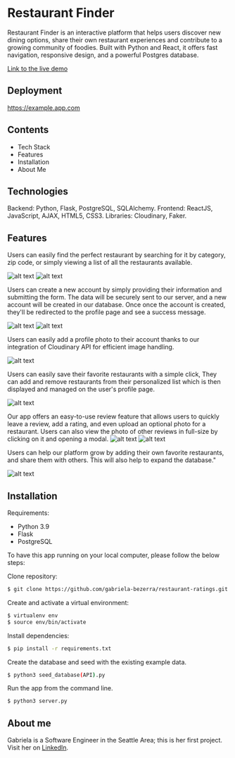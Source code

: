 # Restaurant Finder

Restaurant Finder is an interactive platform that helps users discover new dining options, share their own restaurant experiences and contribute to a growing community of foodies. Built with Python and React, it offers fast navigation, responsive design, and a powerful Postgres database.

[Link to the live demo]

## Deployment 
https://example.app.com

## Contents

- Tech Stack
- Features
- Installation
- About Me

## Technologies

Backend: Python, Flask, PostgreSQL, SQLAlchemy.
Frontend: ReactJS, JavaScript, AJAX, HTML5, CSS3.
Libraries: Cloudinary, Faker.

## Features
Users can easily find the perfect restaurant by searching for it by category, zip code, or simply viewing a list of all the restaurants available.

![alt text](https://res.cloudinary.com/di0sy25ru/image/upload/v1674794087/IMG_2335_zpr4ar.jpg "Search page")
![alt text](https://res.cloudinary.com/di0sy25ru/image/upload/v1674794084/IMG_2330_u0u4vt.jpg "Restaurnts list")

Users can create a new account by simply providing their information and submitting the form. The data will be securely sent to our server, and a new account will be created in our database. Once once the account is created, they'll be redirected to the profile page and see a success message.

![alt text](https://res.cloudinary.com/di0sy25ru/image/upload/v1674794090/IMG_2326_rgrzol.jpg "New account")
![alt text](https://res.cloudinary.com/di0sy25ru/image/upload/v1674794090/IMG_2327_bezmv4.jpg "Profile page")

Users can easily add a profile photo to their account thanks to our integration of Cloudinary API for efficient image handling.

 ![alt text](https://res.cloudinary.com/di0sy25ru/image/upload/v1674794090/IMG_2324_cpql8f.jpg "Cloudinary")
 
Users can easily save their favorite restaurants with a simple click, They can add and remove restaurants from their personalized list which is then displayed and managed on the user's profile page.

 ![alt text](https://res.cloudinary.com/di0sy25ru/image/upload/v1674794084/IMG_2331_e2uuch.jpg "Favorites")

Our app offers an easy-to-use review feature that allows users to quickly leave a review, add a rating, and even upload an optional photo for a restaurant. Users can also view the photo of other reviews in full-size by clicking on it and opening a modal.
![alt text](https://res.cloudinary.com/di0sy25ru/image/upload/v1674794084/IMG_2334_am67fy.jpg "Review")
![alt text](https://res.cloudinary.com/di0sy25ru/image/upload/v1674794089/IMG_2329_lqrilq.jpg "ReviewModal")

Users can help our platform grow by adding their own favorite restaurants, and share them with others. This will also help to expand the database."

![alt text](https://res.cloudinary.com/di0sy25ru/image/upload/v1674794085/IMG_2332_oueqgi.jpg "New Restaurant")

## Installation

Requirements:

- Python 3.9
- Flask
- PostgreSQL

To have this app running on your local computer, please follow the below steps:

Clone repository:
```sh
$ git clone https://github.com/gabriela-bezerra/restaurant-ratings.git
```

Create and activate a virtual environment:

```sh
$ virtualenv env
$ source env/bin/activate
```

Install dependencies:

```sh
$ pip install -r requirements.txt
```

Create the database and seed with the existing example data.

```sh
$ python3 seed_database(API).py
```


Run the app from the command line.

```sh
$ python3 server.py
```

## About me

Gabriela is a Software Engineer in the Seattle Area; this is her first project. Visit her on [LinkedIn].

[//]: # (These are reference links used in the body of this note and get stripped out when the markdown processor does its job. There is no need to format nicely because it shouldn't be seen. Thanks SO - http://stackoverflow.com/questions/4823468/store-comments-in-markdown-syntax)

   [Link to the live demo]: <https://www.youtube.com/watch?v=e7YCFDl5M5E&t=3s>
   [LinkedIn]: <https://www.linkedin.com/in/gabriela-bezerra-us/>
